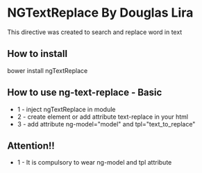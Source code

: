 NGTextReplace By Douglas Lira
=================

This directive was created to search and replace word in text

## How to install

bower install ngTextReplace

## How to use ng-text-replace - Basic

* 1 - inject ngTextReplace in module
* 2 - create element or add attribute text-replace in your html
* 3 - add attribute ng-model="model" and tpl="text_to_replace"

## Attention!!

* 1 - It is compulsory to wear ng-model and tpl attribute